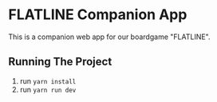# FLATLINE Companion App

This is a companion web app for our boardgame "FLATLINE".

## Running The Project
1. run `yarn install`
2. run `yarn run dev`